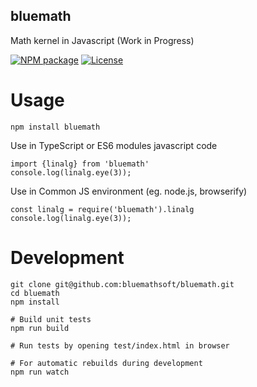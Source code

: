 
## bluemath

Math kernel in Javascript (Work in Progress)

[![NPM package](https://img.shields.io/npm/v/bluemath.svg)](https://www.npmjs.com/package/bluemath)
[![License](https://img.shields.io/badge/license-AGPL3-blue.svg)](LICENSE)

Usage
===

    npm install bluemath

Use in TypeScript or ES6 modules javascript code

    import {linalg} from 'bluemath'
    console.log(linalg.eye(3));

Use in Common JS environment (eg. node.js, browserify)

    const linalg = require('bluemath').linalg
    console.log(linalg.eye(3));

Development
===

    git clone git@github.com:bluemathsoft/bluemath.git
    cd bluemath
    npm install

    # Build unit tests
    npm run build

    # Run tests by opening test/index.html in browser

    # For automatic rebuilds during development
    npm run watch
